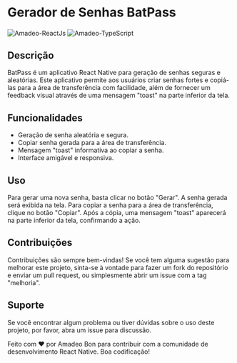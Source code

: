 # Gerador de Senhas BatPass

 <img align="center" alt="Amadeo-ReactJs" src="https://img.shields.io/badge/React-20232A?style=for-the-badge&logo=react-native&logoColor=61DAFB">
  <img align="center" alt="Amadeo-TypeScript" src="https://img.shields.io/badge/TypeScript-007ACC?style=for-the-badge&logo=typescript&logoColor=white">

## Descrição

BatPass é um aplicativo React Native para geração de senhas seguras e
aleatórias. Este aplicativo permite aos usuários criar senhas fortes e copiá-las
para a área de transferência com facilidade, além de fornecer um feedback visual
através de uma mensagem "toast" na parte inferior da tela.

## Funcionalidades

- Geração de senha aleatória e segura.
- Copiar senha gerada para a área de transferência.
- Mensagem "toast" informativa ao copiar a senha.
- Interface amigável e responsiva.

## Uso

Para gerar uma nova senha, basta clicar no botão "Gerar". A senha gerada será
exibida na tela. Para copiar a senha para a área de transferência, clique no
botão "Copiar". Após a cópia, uma mensagem "toast" aparecerá na parte inferior
da tela, confirmando a ação.

## Contribuições

Contribuições são sempre bem-vindas! Se você tem alguma sugestão para melhorar
este projeto, sinta-se à vontade para fazer um fork do repositório e enviar um
pull request, ou simplesmente abrir um issue com a tag "melhoria".

## Suporte

Se você encontrar algum problema ou tiver dúvidas sobre o uso deste projeto, por
favor, abra um issue para discussão.

Feito com ❤️ por Amadeo Bon para contribuir com a comunidade de desenvolvimento
React Native. Boa codificação!
